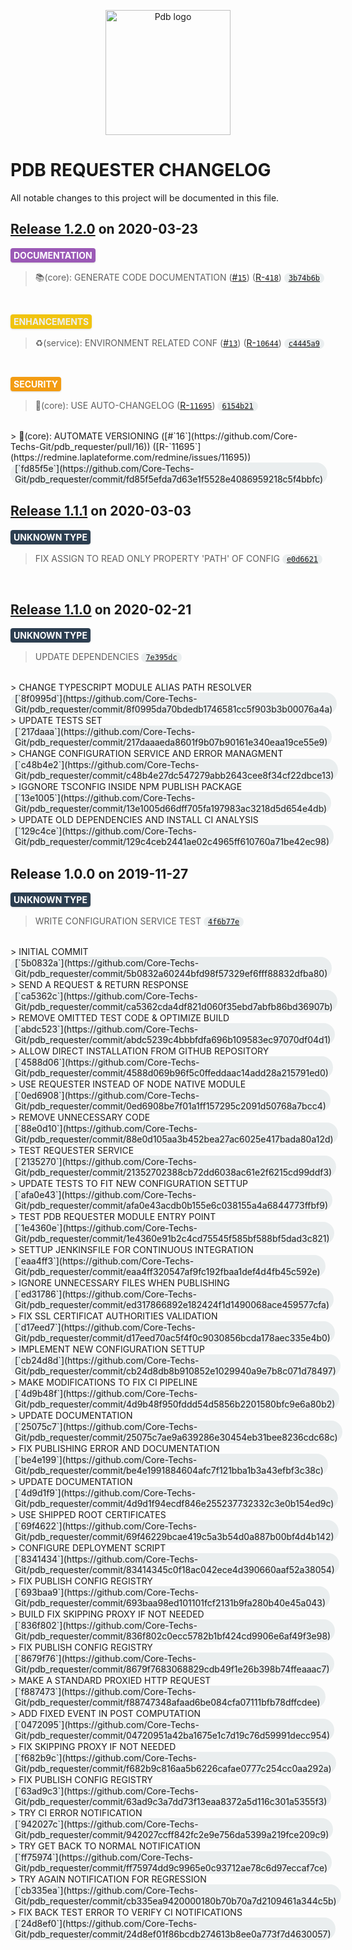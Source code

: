 <p align="center">
<a href="https://www.laplateforme.com/">
<img src="https://www.laplateforme.com/cms/i?o=%2Fsites%2Fdefault%2Ffiles%2F2017-04%2Flogo_pdb_bsl-1.jpg"
alt="Pdb logo" width="200">
</a>
</p>

# PDB REQUESTER CHANGELOG

All notable changes to this project will be documented in this file.

##  [Release 1.2.0](https://github.com/Core-Techs-Git/pdb_requester/compare/1.1.1...1.2.0)  on 2020-03-23

<span style="color:#ffffff;background-color:#9b59b6;display:inline-block;padding:3px 5px;border-radius:4px;box-shadow:0 1px 3px 0 rgba(0,0,0,.1),0 1px 2px 0 rgba(0,0,0,.06);font-weight:bold;">DOCUMENTATION</span>

> 📚(core): GENERATE CODE DOCUMENTATION ([#`15`](https://github.com/Core-Techs-Git/pdb_requester/pull/15)) ([R-`418`](https://redmine.laplateforme.com/redmine/issues/418)) <span
style="background-color:#eaeeef;display:inline-block;padding:1px 7px;border-radius:50px;">[`3b74b6b`](https://github.com/Core-Techs-Git/pdb_requester/commit/3b74b6be479808c6071a29dee541c149312a73cf)</span>
<br>

<span style="color:#ecf0f1;background-color:#f1c40f;display:inline-block;padding:3px 5px;border-radius:4px;box-shadow:0 1px 3px 0 rgba(0,0,0,.1),0 1px 2px 0 rgba(0,0,0,.06);font-weight:bold;">ENHANCEMENTS</span>

> ♻️(service): ENVIRONMENT RELATED CONF ([#`13`](https://github.com/Core-Techs-Git/pdb_requester/pull/13)) ([R-`10644`](https://redmine.laplateforme.com/redmine/issues/10644)) <span
style="background-color:#eaeeef;display:inline-block;padding:1px 7px;border-radius:50px;">[`c4445a9`](https://github.com/Core-Techs-Git/pdb_requester/commit/c4445a92fb23d97b7557ec0ec42bfa864ec648e4)</span>
<br>

<span style="color:#ffffff;background-color:#f39c12;display:inline-block;padding:3px 5px;border-radius:4px;box-shadow:0 1px 3px 0 rgba(0,0,0,.1),0 1px 2px 0 rgba(0,0,0,.06);font-weight:bold;">SECURITY</span>

> 🔗(core): USE AUTO-CHANGELOG ([R-`11695`](https://redmine.laplateforme.com/redmine/issues/11695)) <span
style="background-color:#eaeeef;display:inline-block;padding:1px 7px;border-radius:50px;">[`6154b21`](https://github.com/Core-Techs-Git/pdb_requester/commit/6154b219f3ff8abea51a4a5772a33c2b702cff7c)</span>
<br>
> 🔗(core): AUTOMATE VERSIONING ([#`16`](https://github.com/Core-Techs-Git/pdb_requester/pull/16)) ([R-`11695`](https://redmine.laplateforme.com/redmine/issues/11695)) <span
style="background-color:#eaeeef;display:inline-block;padding:1px 7px;border-radius:50px;">[`fd85f5e`](https://github.com/Core-Techs-Git/pdb_requester/commit/fd85f5efda7d63e1f5528e4086959218c5f4bbfc)</span>
<br>

##  [Release 1.1.1](https://github.com/Core-Techs-Git/pdb_requester/compare/1.1.0...1.1.1)  on 2020-03-03

<span style="color:#ffffff;background-color:#2c3e50;display:inline-block;padding:3px 5px;border-radius:4px;box-shadow:0 1px 3px 0 rgba(0,0,0,.1),0 1px 2px 0 rgba(0,0,0,.06);font-weight:bold;">UNKNOWN TYPE</span>

> FIX ASSIGN TO READ ONLY PROPERTY 'PATH' OF CONFIG <span
style="background-color:#eaeeef;display:inline-block;padding:1px 7px;border-radius:50px;">[`e0d6621`](https://github.com/Core-Techs-Git/pdb_requester/commit/e0d66212a6a91d83c473d2ac897e70df0b043655)</span>
<br>

##  [Release 1.1.0](https://github.com/Core-Techs-Git/pdb_requester/compare/1.0.0...1.1.0)  on 2020-02-21

<span style="color:#ffffff;background-color:#2c3e50;display:inline-block;padding:3px 5px;border-radius:4px;box-shadow:0 1px 3px 0 rgba(0,0,0,.1),0 1px 2px 0 rgba(0,0,0,.06);font-weight:bold;">UNKNOWN TYPE</span>

> UPDATE DEPENDENCIES <span
style="background-color:#eaeeef;display:inline-block;padding:1px 7px;border-radius:50px;">[`7e395dc`](https://github.com/Core-Techs-Git/pdb_requester/commit/7e395dc92b1117912b12c91455e70aa8c62b3dd4)</span>
<br>
> CHANGE TYPESCRIPT MODULE ALIAS PATH RESOLVER <span
style="background-color:#eaeeef;display:inline-block;padding:1px 7px;border-radius:50px;">[`8f0995d`](https://github.com/Core-Techs-Git/pdb_requester/commit/8f0995da70bdedb1746581cc5f903b3b00076a4a)</span>
<br>
> UPDATE TESTS SET <span
style="background-color:#eaeeef;display:inline-block;padding:1px 7px;border-radius:50px;">[`217daaa`](https://github.com/Core-Techs-Git/pdb_requester/commit/217daaaeda8601f9b07b90161e340eaa19ce55e9)</span>
<br>
> CHANGE CONFIGURATION SERVICE AND ERROR MANAGMENT <span
style="background-color:#eaeeef;display:inline-block;padding:1px 7px;border-radius:50px;">[`c48b4e2`](https://github.com/Core-Techs-Git/pdb_requester/commit/c48b4e27dc547279abb2643cee8f34cf22dbce13)</span>
<br>
> IGGNORE TSCONFIG INSIDE NPM PUBLISH PACKAGE <span
style="background-color:#eaeeef;display:inline-block;padding:1px 7px;border-radius:50px;">[`13e1005`](https://github.com/Core-Techs-Git/pdb_requester/commit/13e1005d66dff705fa197983ac3218d5d654e4db)</span>
<br>
> UPDATE OLD DEPENDENCIES AND INSTALL CI ANALYSIS <span
style="background-color:#eaeeef;display:inline-block;padding:1px 7px;border-radius:50px;">[`129c4ce`](https://github.com/Core-Techs-Git/pdb_requester/commit/129c4ceb2441ae02c4965ff610760a71be42ec98)</span>
<br>

##  Release 1.0.0  on 2019-11-27

<span style="color:#ffffff;background-color:#2c3e50;display:inline-block;padding:3px 5px;border-radius:4px;box-shadow:0 1px 3px 0 rgba(0,0,0,.1),0 1px 2px 0 rgba(0,0,0,.06);font-weight:bold;">UNKNOWN TYPE</span>

> WRITE CONFIGURATION SERVICE TEST <span
style="background-color:#eaeeef;display:inline-block;padding:1px 7px;border-radius:50px;">[`4f6b77e`](https://github.com/Core-Techs-Git/pdb_requester/commit/4f6b77e7986b961e14b0a8b17e958a547ea90b26)</span>
<br>
> INITIAL COMMIT <span
style="background-color:#eaeeef;display:inline-block;padding:1px 7px;border-radius:50px;">[`5b0832a`](https://github.com/Core-Techs-Git/pdb_requester/commit/5b0832a60244bfd98f57329ef6fff88832dfba80)</span>
<br>
> SEND A REQUEST & RETURN RESPONSE <span
style="background-color:#eaeeef;display:inline-block;padding:1px 7px;border-radius:50px;">[`ca5362c`](https://github.com/Core-Techs-Git/pdb_requester/commit/ca5362cda4df821d060f35ebd7abfb86bd36907b)</span>
<br>
> REMOVE OMITTED TEST CODE & OPTIMIZE BUILD <span
style="background-color:#eaeeef;display:inline-block;padding:1px 7px;border-radius:50px;">[`abdc523`](https://github.com/Core-Techs-Git/pdb_requester/commit/abdc5239c4bbbfdfa696b109583ec97070df04d1)</span>
<br>
> ALLOW DIRECT INSTALLATION FROM GITHUB REPOSITORY <span
style="background-color:#eaeeef;display:inline-block;padding:1px 7px;border-radius:50px;">[`4588d06`](https://github.com/Core-Techs-Git/pdb_requester/commit/4588d069b96f5c0ffeddaac14add28a215791ed0)</span>
<br>
> USE REQUESTER INSTEAD OF NODE NATIVE MODULE <span
style="background-color:#eaeeef;display:inline-block;padding:1px 7px;border-radius:50px;">[`0ed6908`](https://github.com/Core-Techs-Git/pdb_requester/commit/0ed6908be7f01a1ff157295c2091d50768a7bcc4)</span>
<br>
> REMOVE UNNECESSARY CODE <span
style="background-color:#eaeeef;display:inline-block;padding:1px 7px;border-radius:50px;">[`88e0d10`](https://github.com/Core-Techs-Git/pdb_requester/commit/88e0d105aa3b452bea27ac6025e417bada80a12d)</span>
<br>
> TEST REQUESTER SERVICE <span
style="background-color:#eaeeef;display:inline-block;padding:1px 7px;border-radius:50px;">[`2135270`](https://github.com/Core-Techs-Git/pdb_requester/commit/21352702388cb72dd6038ac61e2f6215cd99ddf3)</span>
<br>
> UPDATE TESTS TO FIT NEW CONFIGURATION SETTUP <span
style="background-color:#eaeeef;display:inline-block;padding:1px 7px;border-radius:50px;">[`afa0e43`](https://github.com/Core-Techs-Git/pdb_requester/commit/afa0e43acdb0b155e6c038155a4a6844773ffbf9)</span>
<br>
> TEST PDB REQUESTER MODULE ENTRY POINT <span
style="background-color:#eaeeef;display:inline-block;padding:1px 7px;border-radius:50px;">[`1e4360e`](https://github.com/Core-Techs-Git/pdb_requester/commit/1e4360e91b2c4cd75545f585bf588bf5dad3c821)</span>
<br>
> SETTUP JENKINSFILE FOR CONTINUOUS INTEGRATION <span
style="background-color:#eaeeef;display:inline-block;padding:1px 7px;border-radius:50px;">[`eaa4ff3`](https://github.com/Core-Techs-Git/pdb_requester/commit/eaa4ff320547af9fc192fbaa1def4d4fb45c592e)</span>
<br>
> IGNORE UNNECESSARY FILES WHEN PUBLISHING <span
style="background-color:#eaeeef;display:inline-block;padding:1px 7px;border-radius:50px;">[`ed31786`](https://github.com/Core-Techs-Git/pdb_requester/commit/ed317866892e182424f1d1490068ace459577cfa)</span>
<br>
> FIX SSL CERTIFICAT AUTHORITIES VALIDATION <span
style="background-color:#eaeeef;display:inline-block;padding:1px 7px;border-radius:50px;">[`d17eed7`](https://github.com/Core-Techs-Git/pdb_requester/commit/d17eed70ac5f4f0c9030856bcda178aec335e4b0)</span>
<br>
> IMPLEMENT NEW CONFIGURATION SETTUP <span
style="background-color:#eaeeef;display:inline-block;padding:1px 7px;border-radius:50px;">[`cb24d8d`](https://github.com/Core-Techs-Git/pdb_requester/commit/cb24d8db8b910852e1029940a9e7b8c071d78497)</span>
<br>
> MAKE MODIFICATIONS TO FIX CI PIPELINE <span
style="background-color:#eaeeef;display:inline-block;padding:1px 7px;border-radius:50px;">[`4d9b48f`](https://github.com/Core-Techs-Git/pdb_requester/commit/4d9b48f950fddd54d5856b2201580bfc9e6a80b2)</span>
<br>
> UPDATE DOCUMENTATION <span
style="background-color:#eaeeef;display:inline-block;padding:1px 7px;border-radius:50px;">[`25075c7`](https://github.com/Core-Techs-Git/pdb_requester/commit/25075c7ae9a639286e30454eb31bee8236cdc68c)</span>
<br>
> FIX PUBLISHING ERROR AND DOCUMENTATION <span
style="background-color:#eaeeef;display:inline-block;padding:1px 7px;border-radius:50px;">[`be4e199`](https://github.com/Core-Techs-Git/pdb_requester/commit/be4e1991884604afc7f121bba1b3a43efbf3c38c)</span>
<br>
> UPDATE DOCUMENTATION <span
style="background-color:#eaeeef;display:inline-block;padding:1px 7px;border-radius:50px;">[`4d9d1f9`](https://github.com/Core-Techs-Git/pdb_requester/commit/4d9d1f94ecdf846e255237732332c3e0b154ed9c)</span>
<br>
> USE SHIPPED ROOT CERTIFICATES <span
style="background-color:#eaeeef;display:inline-block;padding:1px 7px;border-radius:50px;">[`69f4622`](https://github.com/Core-Techs-Git/pdb_requester/commit/69f46229bcae419c5a3b54d0a887b00bf4d4b142)</span>
<br>
> CONFIGURE DEPLOYMENT SCRIPT <span
style="background-color:#eaeeef;display:inline-block;padding:1px 7px;border-radius:50px;">[`8341434`](https://github.com/Core-Techs-Git/pdb_requester/commit/83414345c0f18ac042ece4d390660aaf52a38054)</span>
<br>
> FIX PUBLISH CONFIG REGISTRY <span
style="background-color:#eaeeef;display:inline-block;padding:1px 7px;border-radius:50px;">[`693baa9`](https://github.com/Core-Techs-Git/pdb_requester/commit/693baa98ed101101fcf2131b9fa280b40e45a043)</span>
<br>
> BUILD FIX SKIPPING PROXY IF NOT NEEDED <span
style="background-color:#eaeeef;display:inline-block;padding:1px 7px;border-radius:50px;">[`836f802`](https://github.com/Core-Techs-Git/pdb_requester/commit/836f802c0ecc5782b1bf424cd9906e6af49f3e98)</span>
<br>
> FIX PUBLISH CONFIG REGISTRY <span
style="background-color:#eaeeef;display:inline-block;padding:1px 7px;border-radius:50px;">[`8679f76`](https://github.com/Core-Techs-Git/pdb_requester/commit/8679f7683068829cdb49f1e26b398b74ffeaaac7)</span>
<br>
> MAKE A STANDARD PROXIED HTTP REQUEST <span
style="background-color:#eaeeef;display:inline-block;padding:1px 7px;border-radius:50px;">[`f887473`](https://github.com/Core-Techs-Git/pdb_requester/commit/f88747348afaad6be084cfa07111bfb78dffcdee)</span>
<br>
> ADD FIXED EVENT IN POST COMPUTATION <span
style="background-color:#eaeeef;display:inline-block;padding:1px 7px;border-radius:50px;">[`0472095`](https://github.com/Core-Techs-Git/pdb_requester/commit/04720951a42ba1675e1c7d19c76d59991decc954)</span>
<br>
> FIX SKIPPING PROXY IF NOT NEEDED <span
style="background-color:#eaeeef;display:inline-block;padding:1px 7px;border-radius:50px;">[`f682b9c`](https://github.com/Core-Techs-Git/pdb_requester/commit/f682b9c816aa5b6226cafae0777c254cc0aa292a)</span>
<br>
> FIX PUBLISH CONFIG REGISTRY <span
style="background-color:#eaeeef;display:inline-block;padding:1px 7px;border-radius:50px;">[`63ad9c3`](https://github.com/Core-Techs-Git/pdb_requester/commit/63ad9c3a7dd73f13eaa8372a5d116c301a5355f3)</span>
<br>
> TRY CI ERROR NOTIFICATION <span
style="background-color:#eaeeef;display:inline-block;padding:1px 7px;border-radius:50px;">[`942027c`](https://github.com/Core-Techs-Git/pdb_requester/commit/942027ccff842fc2e9e756da5399a219fce209c9)</span>
<br>
> TRY GET BACK TO NORMAL NOTIFICATION <span
style="background-color:#eaeeef;display:inline-block;padding:1px 7px;border-radius:50px;">[`ff75974`](https://github.com/Core-Techs-Git/pdb_requester/commit/ff75974dd9c9965e0c93712ae78c6d97eccaf7ce)</span>
<br>
> TRY AGAIN NOTIFICATION FOR REGRESSION <span
style="background-color:#eaeeef;display:inline-block;padding:1px 7px;border-radius:50px;">[`cb335ea`](https://github.com/Core-Techs-Git/pdb_requester/commit/cb335ea9420000180b70b70a7d2109461a344c5b)</span>
<br>
> FIX BACK TEST ERROR TO VERIFY CI NOTIFICATIONS <span
style="background-color:#eaeeef;display:inline-block;padding:1px 7px;border-radius:50px;">[`24d8ef0`](https://github.com/Core-Techs-Git/pdb_requester/commit/24d8ef01f86bcdb274613b8ee0a773f7d4630057)</span>
<br>
